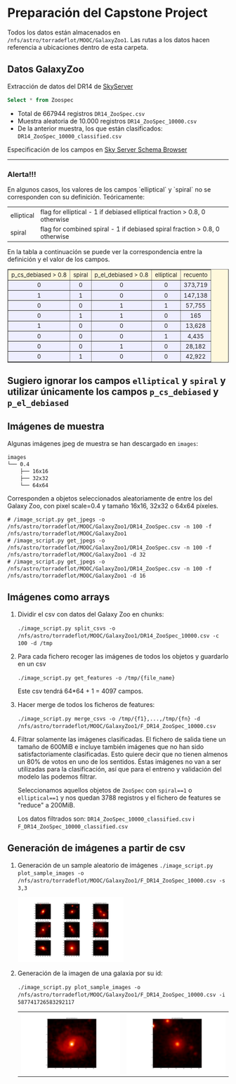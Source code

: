 # Preparación del Capstone Project

Todos los datos están almacenados en `/nfs/astro/torradeflot/MOOC/GalaxyZoo1`.
Las rutas a los datos hacen referencia a ubicaciones dentro de esta carpeta.

## Datos GalaxyZoo

Extracción de datos del DR14 de [SkyServer](http://skyserver.sdss.org/dr14/en/tools/search/sql.aspx)

```SQL
Select * from Zoospec
```

* Total de 667944 registros `DR14_ZooSpec.csv`
* Muestra aleatoria de 10.000 registros `DR14_ZooSpec_10000.csv`
* De la anterior muestra, los que están clasificados: `DR14_ZooSpec_10000_classified.csv`

Especificación de los campos en [Sky Server Schema Browser](http://skyserver.sdss.org/dr14/en/help/browser/browser.aspx#&&history=description+zooSpec+U)

---
<h3 color="red">Alerta!!!</h3>
En algunos casos, los valores de los campos `elliptical` y `spiral`  no se corresponden con su definición. Teóricamente:

<table>
<tr><td>elliptical</td><td>flag for elliptical - 1 if debiased elliptical fraction > 0.8, 0 otherwise</td></tr>
<tr><td>spiral</td><td>flag for combined spiral - 1 if debiased spiral fraction > 0.8, 0 otherwise</td></tr>
</table>

En la tabla a continuación se puede ver la correspondencia entre la definición y el valor de los campos.

<table border="1" bgcolor="cornsilk">
<tbody><tr align="center"><td><font size="-1">p_cs_debiased > 0.8</font></td><td><font size="-1">spiral</font></td><td><font size="-1">p_el_debiased > 0.8</font></td><td><font size="-1">elliptical</font></td><td><font size="-1">recuento</font></td></tr>	
<tr align="center" bgcolor="#eeeeff"><td nowrap=""><font size="-1">0</font></td><td nowrap=""><font size="-1">0</font></td><td nowrap=""><font size="-1">0</font></td><td nowrap=""><font size="-1">0</font></td><td nowrap=""><font size="-1">373,719</font></td></tr>
<tr align="center" bgcolor="#eeeeff"><td nowrap=""><font size="-1">1</font></td><td nowrap=""><font size="-1">1</font></td><td nowrap=""><font size="-1">0</font></td><td nowrap=""><font size="-1">0</font></td><td nowrap=""><font size="-1">147,138</font></td></tr>
<tr align="center" bgcolor="#eeeeff"><td nowrap=""><font size="-1">0</font></td><td nowrap=""><font size="-1">0</font></td><td nowrap=""><font size="-1">1</font></td><td nowrap=""><font size="-1">1</font></td><td nowrap=""><font size="-1">57,755</font></td></tr>
<tr align="center" bgcolor="#eeeeff"><td nowrap=""><font size="-1">0</font></td><td nowrap=""><font size="-1">1</font></td><td nowrap=""><font size="-1">1</font></td><td nowrap=""><font size="-1">0</font></td><td nowrap=""><font size="-1">165</font></td></tr>
<tr align="center" bgcolor="#eeeeff"><td nowrap=""><font size="-1">1</font></td><td nowrap=""><font size="-1">0</font></td><td nowrap=""><font size="-1">0</font></td><td nowrap=""><font size="-1">0</font></td><td nowrap=""><font size="-1">13,628</font></td></tr>
<tr align="center" bgcolor="#eeeeff"><td nowrap=""><font size="-1">0</font></td><td nowrap=""><font size="-1">0</font></td><td nowrap=""><font size="-1">0</font></td><td nowrap=""><font size="-1">1</font></td><td nowrap=""><font size="-1">4,435</font></td></tr>
<tr align="center" bgcolor="#eeeeff"><td nowrap=""><font size="-1">0</font></td><td nowrap=""><font size="-1">0</font></td><td nowrap=""><font size="-1">1</font></td><td nowrap=""><font size="-1">0</font></td><td nowrap=""><font size="-1">28,182</font></td></tr>
<tr align="center" bgcolor="#eeeeff"><td nowrap=""><font size="-1">0</font></td><td nowrap=""><font size="-1">1</font></td><td nowrap=""><font size="-1">0</font></td><td nowrap=""><font size="-1">0</font></td><td nowrap=""><font size="-1">42,922</font></td></tr>
</tbody></table>

Sugiero ignorar los campos `elliptical` y `spiral` y utilizar únicamente los campos `p_cs_debiased` y `p_el_debiased`
---

## Imágenes de muestra

Algunas imágenes jpeg de muestra se han descargado en `images`:
```
images
└── 0.4
    ├── 16x16
    ├── 32x32
    └── 64x64
```
Corresponden a objetos seleccionados aleatoriamente de entre los del Galaxy Zoo, con pixel scale=0.4 y tamaño 16x16, 32x32 o 64x64 píxeles.

```
# /image_script.py get_jpegs -o /nfs/astro/torradeflot/MOOC/GalaxyZoo1/DR14_ZooSpec.csv -n 100 -f /nfs/astro/torradeflot/MOOC/GalaxyZoo1
# /image_script.py get_jpegs -o /nfs/astro/torradeflot/MOOC/GalaxyZoo1/DR14_ZooSpec.csv -n 100 -f /nfs/astro/torradeflot/MOOC/GalaxyZoo1 -d 32
# /image_script.py get_jpegs -o /nfs/astro/torradeflot/MOOC/GalaxyZoo1/DR14_ZooSpec.csv -n 100 -f /nfs/astro/torradeflot/MOOC/GalaxyZoo1 -d 16
```

## Imágenes como arrays

1. Dividir el csv con datos del Galaxy Zoo en chunks:

    `./image_script.py split_csvs -o /nfs/astro/torradeflot/MOOC/GalaxyZoo1/DR14_ZooSpec_10000.csv -c 100 -d /tmp`

2. Para cada fichero recoger las imágenes de todos los objetos y guardarlo en un csv

    `./image_script.py get_features -o /tmp/{file_name}`
    
    Este csv tendrá 64*64 + 1 = 4097 campos.

3. Hacer merge de todos los ficheros de features:

    `./image_script.py merge_csvs -o /tmp/{f1},...,/tmp/{fn} -d /nfs/astro/torradeflot/MOOC/GalaxyZoo1/F_DR14_ZooSpec_10000.csv`

4. Filtrar solamente las imágenes clasificadas. El fichero de salida tiene un tamaño de 600MiB e incluye también imágenes que no han
sido satisfactoriamente clasificadas. Esto quiere decir que no tienen almenos un 80% de votos en uno de los sentidos. Éstas imágenes
no van a ser utilizadas para la clasificación, así que para el entreno y validación del modelo las podemos filtrar.

    Seleccionamos aquellos objetos de `ZooSpec` con `spiral==1` o `elliptical==1` y nos quedan 3788 registros y el fichero de features se "reduce" a 200MiB.

    Los datos filtrados son: `DR14_ZooSpec_10000_classified.csv` i `F_DR14_ZooSpec_10000_classified.csv`


## Generación de imágenes a partir de csv

1. Generación de un sample aleatorio de imágenes
    `./image_script.py plot_sample_images -o /nfs/astro/torradeflot/MOOC/GalaxyZoo1/F_DR14_ZooSpec_10000.csv -s 3,3`

    <img src="../../_static/galaxy_3x3_sample.png" style="width: 50%;"/>

2. Generación de la imagen de una galaxia por su id:

    `./image_script.py plot_sample_images -o /nfs/astro/torradeflot/MOOC/GalaxyZoo1/F_DR14_ZooSpec_10000.csv -i 587741726583292117`

	<table>
		<tr>
			<td><img src="../../_static/galaxy_spiral_sample.png"/></td>
			<td><img src="../../_static/galaxy_elliptic_sample.png"/></td>	
		</tr>
	</table>
